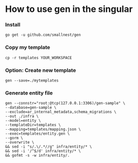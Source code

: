# How to use gen in the singular

### Install
```
go get -u github.com/smallnest/gen
```

### Copy my template
```
cp -r templates YOUR_WORKSPACE
```

### Option: Create new template
```
gen --save=./mytemplates
```

### Generate entity file
```
gen --connstr="root:@tcp(127.0.0.1:3306)/gen-sample" \
--database=gen-sample \
--exclude=ar_internal_metadata,schema_migrations \
--out ./infra \
--model=entity \
--templateDir=templates \
--mapping=templates/mapping.json \
--exec=templates/entity.gen \
--gorm \
--overwrite \
&& sed -i "s/.\/.*//g" infra/entity/* \
&& sed -i '/^$/d' infra/entity/* \
&& gofmt -s -w infra/entity/.
```
